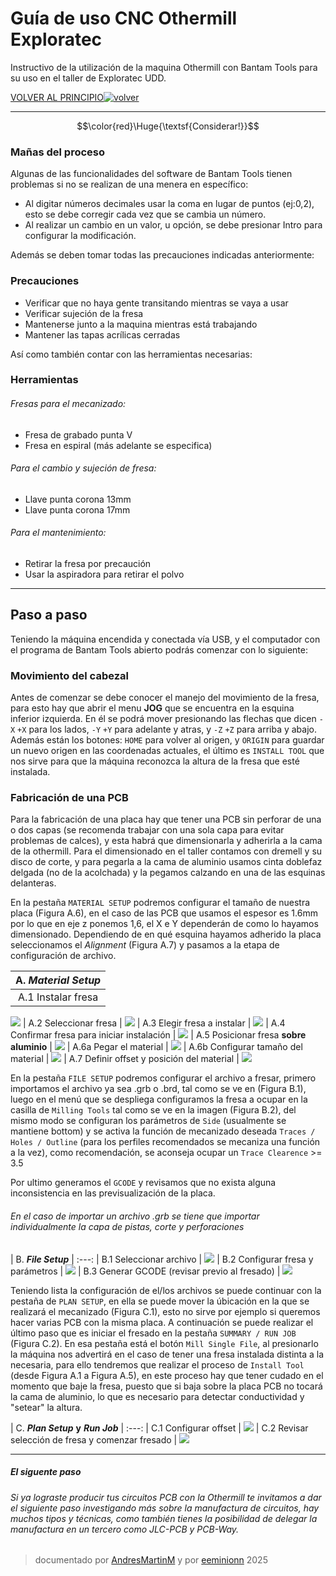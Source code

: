 # Guía de uso CNC Othermill Exploratec
Instructivo de la utilización de la maquina Othermill con Bantam Tools para su uso en el taller de Exploratec UDD.

[VOLVER AL PRINCIPIO](/../..)[![volver](https://web.archive.org/web/20090723231316/http://www.geocities.com/empordanacio/back.gif)](/../..)

----

$$\color{red}\Huge{\textsf{Considerar!}}$$

### Mañas del proceso

Algunas de las funcionalidades del software de Bantam Tools tienen problemas si no se realizan de una menera en específico:

- Al digitar números decimales usar la coma en lugar de puntos (ej:0,2), esto se debe corregir cada vez que se cambia un número.
- Al realizar un cambio en un valor, u opción, se debe presionar Intro para configurar la modificación.

Además se deben tomar todas las precauciones indicadas anteriormente:

### Precauciones

- Verificar que no haya gente transitando mientras se vaya a usar
- Verificar sujeción de la fresa 
- Mantenerse junto a la maquina mientras está trabajando
- Mantener las tapas acrílicas cerradas

Así como también contar con las herramientas necesarias:
### Herramientas

###### Fresas para el mecanizado:
- Fresa de grabado punta V 
- Fresa en espiral
(más adelante se especifica)

###### Para el cambio y sujeción de fresa:
- Llave punta corona 13mm
- Llave punta corona 17mm

###### Para el mantenimiento:
- Retirar la fresa por precaución
- Usar la aspiradora para retirar el polvo

----

## Paso a paso

Teniendo la máquina encendida y conectada vía USB, y el computador con el programa de Bantam Tools abierto podrás comenzar con lo siguiente: 

### Movimiento del cabezal

Antes de comenzar se debe conocer el manejo del movimiento de la fresa, para esto hay que abrir el menu **JOG** que se encuentra en la esquina inferior izquierda. En él se podrá mover presionando las flechas que dicen `-X` `+X` para los lados, `-Y` `+Y` para adelante y atras, y `-Z` `+Z` para arriba y abajo. Además están los botones: `HOME` para volver al origen, y `ORIGIN` para guardar un nuevo origen en las coordenadas actuales, el último es `INSTALL TOOL` que nos sirve para que la máquina reconozca la altura de la fresa que esté instalada.

### Fabricación de una PCB

Para la fabricación de una placa hay que tener una PCB sin perforar de una o dos capas (se recomenda trabajar con una sola capa para evitar problemas de calces), y esta habrá que dimensionarla y adherirla a la cama de la othermill. Para el dimensionado en el taller contamos con dremell y su disco de corte, y para pegarla a la cama de aluminio usamos cinta doblefaz delgada (no de la acolchada) y la pegamos calzando en una de las esquinas delanteras.

En la pestaña `MATERIAL SETUP` podremos configurar el tamaño de nuestra placa (Figura A.6), en el caso de las PCB que usamos el espesor es 1.6mm por lo que en eje z ponemos 1,6, el X e Y dependerán de como lo hayamos dimensionado. Dependiendo de en qué esquina hayamos adherido la placa seleccionamos el *Alignment* (Figura A.7) y pasamos a la etapa de configuración de archivo.

| A. ***Material Setup*** |
|:---:|
| A.1 Instalar fresa |
![](img/paso2.png)
| A.2 Seleccionar fresa |
![](img/paso1.png)
| A.3 Elegir fresa a instalar |
![](img/paso3.png)
| A.4 Confirmar fresa para iniciar instalación |
![](img/paso4.png)
| A.5 Posicionar fresa **sobre aluminio** |
![](img/paso5.png)
| A.6a Pegar el material |
![](img/posicionarBaquelita.jpeg)
| A.6b Configurar tamaño del material |
![](img/paso6.png)
| A.7 Definir offset y posición del material |
![](img/paso7.png)


En la pestaña `FILE SETUP` podremos configurar el archivo a fresar, primero importamos el archivo ya sea .grb o .brd, tal como se ve en (Figura B.1), luego en el menú que se despliega configuramos la fresa a ocupar en la casilla de `Milling Tools` tal como se ve en la imagen (Figura B.2), del mismo modo se configuran los parámetros de `Side` (usualmente se mantiene bottom) y se activa la función de mecanizado deseada `Traces / Holes / Outline` (para los perfiles recomendados se mecaniza una función a la vez), como recomendación, se aconseja ocupar un `Trace Clearence` >= 3.5

Por ultimo generamos el `GCODE` y revisamos que no exista alguna inconsistencia en las previsualización de la placa.

###### *En el caso de importar un archivo .grb se tiene que importar individualmente la capa de pistas, corte y perforaciones*

| B. ***File Setup*** |
:---:
| B.1 Seleccionar archivo |
![](img/paso8.png)
| B.2 Configurar fresa y parámetros |
![](img/paso9.png)
| B.3 Generar GCODE (revisar previo al fresado) |
![](img/paso10.png)

Teniendo lista la configuración de el/los archivos se puede continuar con la pestaña de `PLAN SETUP`, en ella se puede mover la úbicación en la que se realizará el mecanizado (Figura C.1), esto no sirve por ejemplo si queremos hacer varias PCB con la misma placa. A continuación se puede realizar el último paso que es iniciar el fresado en la pestaña `SUMMARY / RUN JOB` (Figura C.2). En esa pestaña está el botón `Mill Single File`, al presionarlo la máquina nos advertirá en el caso de tener una fresa instalada distinta a la necesaria, para ello tendremos que realizar el proceso de `Install Tool` (desde Figura A.1 a Figura A.5), en este proceso hay que tener cudado en el momento que baje la fresa, puesto que si baja sobre la placa PCB no tocará la cama de aluminio, lo que es necesario para detectar conductividad y "setear" la altura.

| C. ***Plan Setup*** **y** ***Run Job*** |
:---:
| C.1 Configurar offset |
![](img/paso11.png)
| C.2 Revisar selección de fresa y comenzar fresado |
![](img/paso12.png)


---

##### El siguente paso
###### Si ya lograste producir tus circuitos PCB con la Othermill te invitamos a dar el siguiente paso investigando más sobre la manufactura de circuitos, hay muchos tipos y técnicas, como también tienes la posibilidad de delegar la manufactura en un tercero como JLC-PCB y PCB-Way.

>documentado por [AndresMartinM](https://github.com/AndresMartinM) y por [eeminionn](https://github.com/eeminionn) 2025